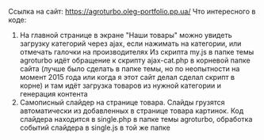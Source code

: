Ссылка на сайт:
https://agroturbo.oleg-portfolio.pp.ua/
Что интересного в коде:
1. На главной странице в экране "Наши товары" можно увидеть загрузку категорий через ajax, если нажимать на категории, или отмечать галочки на производителях
   Из скрипта my.js в папке темы agroturbo идёт обращение к скрипту ajax-cat.php в корневой папке сайта (лучше было сделать в папке темы, но по неопытности на момент 2015 года или когда я этот сайт делал сделал скрипт в корне) и там идёт загрузка товаров из нужной категории и генерация контента
2. Самописный слайдер на странице товара. Слайды грузятся автоматически из добавленных в странице товара картинок.
  Код слайдера находится в single.php в папке темы agroturbo, обработка событий слайдера в single.js в той же папке
